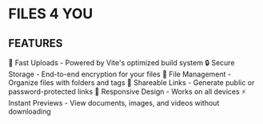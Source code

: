 # FILES 4 YOU

## FEATURES
🚀 Fast Uploads - Powered by Vite's optimized build system
🔒 Secure Storage - End-to-end encryption for your files
📁 File Management - Organize files with folders and tags
🔗 Shareable Links - Generate public or password-protected links
📱 Responsive Design - Works on all devices
⚡ Instant Previews - View documents, images, and videos without downloading